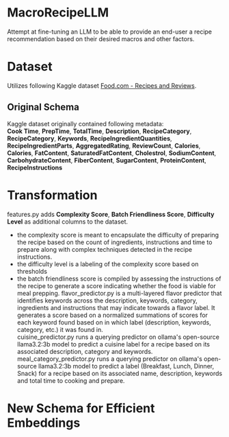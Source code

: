 # MacroRecipeLLM
Attempt at fine-tuning an LLM to be able to provide an end-user a recipe recommendation based on their desired macros and other factors. 

# Dataset
Utilizes following Kaggle dataset [Food.com - Recipes and Reviews](https://www.kaggle.com/datasets/irkaal/foodcom-recipes-and-reviews?resource=download).

## Original Schema
Kaggle dataset originally contained following metadata:  
**Cook Time**, **PrepTime**, **TotalTime**, **Description**, **RecipeCategory**, **RecipeCategory**, **Keywords**, **RecipeIngredientQuantities**, **RecipeIngredientParts**, **AggregatedRating**, **ReviewCount**, **Calories**, **Calories**, **FatContent**, **SaturatedFatContent**, **Cholestrol**, **SodiumContent**, **CarbohydrateContent**, **FiberContent**, **SugarContent**, **ProteinContent**, **RecipeInstructions**

# Transformation
features.py adds **Complexity Score**, **Batch Friendliness Score**, **Difficulty Level** as additional columns to the dataset.  
- the complexity score is meant to encapsulate the difficulty of preparing the recipe based on the count of ingredients, instructions and time to prepare along with complex techniques detected in the recipe instructions.
- the difficulty level is a labeling of the complexity score based on thresholds
- the batch friendliness score is compiled by assessing the instructions of the recipe to generate a score indicating whether the food is viable for meal prepping.
flavor_predictor.py is a multi-layered flavor predictor that identifies keywords across the description, keywords, category, ingredients and instructions that may indicate towards a flavor label. It generates a score based on a normalized summations of scores for each keyword found based on in which label (description, keywords, category, etc.) it was found in.  
cuisine_predictor.py runs a querying predictor on ollama's open-source llama3.2:3b model to predict a cuisine label for a recipe based on its associated description, category and keywords.
meal_category_predictor.py runs a querying predictor on ollama's open-source llama3.2:3b model to predict a label (Breakfast, Lunch, Dinner, Snack) for a recipe based on its associated name, description, keywords and total time to cooking and prepare.

# New Schema for Efficient Embeddings

